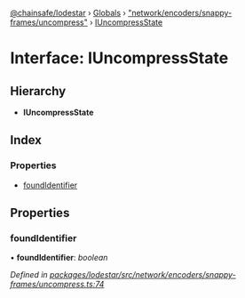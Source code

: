 [@chainsafe/lodestar](../README.md) › [Globals](../globals.md) › ["network/encoders/snappy-frames/uncompress"](../modules/_network_encoders_snappy_frames_uncompress_.md) › [IUncompressState](_network_encoders_snappy_frames_uncompress_.iuncompressstate.md)

# Interface: IUncompressState

## Hierarchy

* **IUncompressState**

## Index

### Properties

* [foundIdentifier](_network_encoders_snappy_frames_uncompress_.iuncompressstate.md#foundidentifier)

## Properties

###  foundIdentifier

• **foundIdentifier**: *boolean*

*Defined in [packages/lodestar/src/network/encoders/snappy-frames/uncompress.ts:74](https://github.com/ChainSafe/lodestar/blob/aa20a3b/packages/lodestar/src/network/encoders/snappy-frames/uncompress.ts#L74)*
